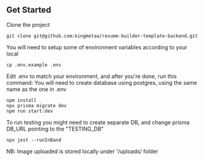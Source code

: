 ## Get Started

Clone the project

```
git clone git@github.com:kingmetaa/resume-builder-template-backend.git
```

You will need to setup some of environment variables according to your local

```
cp .env.example .env
```

Edit .env to match your environment, and after you're done, run this command:
You will need to create database using postgres, using the same name as the one in .env

```
npm install
npx prisma migrate dev
npm run start:dev
```

To run testing you might need to create separate DB, and change prisma DB_URL pointing to the "TESTING_DB"

```
npx jest --runInBand
```

NB: Image uploaded is stored locally under '/uploads/ folder
